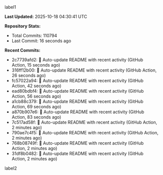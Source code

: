 
label1 
<!-- ACTIVITY_START -->
**Last Updated:** 2025-10-18 04:30:41 UTC

**Repository Stats:**
- Total Commits: 110794
- Last Commit: 16 seconds ago

**Recent Commits:**
- 2c7739afd2: 🤖 Auto-update README with recent activity (GitHub Action, 15 seconds ago)
- 316ff12b00: 🤖 Auto-update README with recent activity (GitHub Action, 26 seconds ago)
- fc57022a94: 🤖 Auto-update README with recent activity (GitHub Action, 42 seconds ago)
- ead80bdbf4: 🤖 Auto-update README with recent activity (GitHub Action, 56 seconds ago)
- a1cb88c379: 🤖 Auto-update README with recent activity (GitHub Action, 69 seconds ago)
- a870b907e6: 🤖 Auto-update README with recent activity (GitHub Action, 83 seconds ago)
- 7c517ad58f: 🤖 Auto-update README with recent activity (GitHub Action, 2 minutes ago)
- 790ae7c4f5: 🤖 Auto-update README with recent activity (GitHub Action, 2 minutes ago)
- 768b08749f: 🤖 Auto-update README with recent activity (GitHub Action, 2 minutes ago)
- 31df8b0482: 🤖 Auto-update README with recent activity (GitHub Action, 2 minutes ago)
<!-- ACTIVITY_END -->

label2
